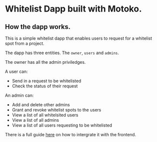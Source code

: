 # Whitelist Dapp built with Motoko.


## How the dapp works.
This is a simple whitelist dapp that enables users to request for a whitelist spot from a project. 

The dapp has three entities. The `owner`, `users` and `admins`.

The owner has all the admin priviledges. 

A user can:
* Send in a request to be whitelisted
* Check the status of their request

An admin can:
* Add and delete other admins
* Grant and revoke whitelist spots to the users
* View a list of all whitelsited users
* View a list of all admins 
* View a list of all users requesting to be whitelisted


There is a full guide [here](https://samthetutor.hashnode.dev/build-a-whitelist-dapp-on-the-internet-computer-using-motoko-and-internet-identity) on how to intergrate it with the frontend.


 

